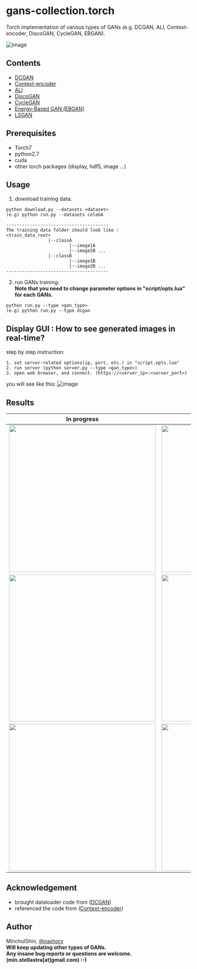 # gans-collection.torch
Torch implementation of various types of GANs (e.g. DCGAN, ALI, Context-encoder, DiscoGAN, CycleGAN, EBGAN).

![image](https://camo.githubusercontent.com/45e147fc9dfcf6a8e5df2c9b985078258b9974e3/68747470733a2f2f63646e2d696d616765732d312e6d656469756d2e636f6d2f6d61782f313030302f312a33394e6e6e695f6e685044614c7539416e544c6f57772e706e67)


## Contents
+ [DCGAN](https://arxiv.org/abs/1511.06434)
+ [Context-encoder](http://www.cv-foundation.org/openaccess/content_cvpr_2016/html/Pathak_Context_Encoders_Feature_CVPR_2016_paper.html)
+ [ALI](https://arxiv.org/abs/1606.00704)
+ [DiscoGAN](https://arxiv.org/pdf/1703.05192.pdf)
+ [CycleGAN](https://arxiv.org/abs/1703.10593)
+ [Energy-Based GAN (EBGAN)](https://arxiv.org/pdf/1609.03126.pdf)
+ [LSGAN](https://arxiv.org/pdf/1611.04076.pdf)


## Prerequisites
+ Torch7
+ python2.7
+ cuda
+ other torch packages (display, hdf5, image ...)

## Usage
1. download training data:
~~~ 
python download.py --datasets <dataset>
(e.g) python run.py --datasets celebA

---------------------------------------
The training data folder should look like : 
<train_data_root>
                |--classA
                        |--image1A
                        |--image2B ...
                |--classB
                        |--image1B
                        |--image2B ...
---------------------------------------
~~~

2. run GANs training:  
__Note that you need to change parameter options in "script/opts.lua" for each GANs.__
~~~ 
python run.py --type <gan_type>
(e.g) python run.py --type dcgan
~~~

## Display GUI : How to see generated images in real-time?
step by step instruction:
~~~
1. set server-related options(ip, port, etc.) in "script.opts.lua"
2. run server (python server.py --type <gan_type>)
3. open web browser, and connect. (https://<server_ip>:<server_port>)
~~~

you will see like this:
![image](https://puu.sh/xyy5y/a12f6e9aa0.png)




## Results
|In progress|Final|
|---|---|
|<img src="https://github.com/nashory/gif/blob/master/_gans/dcgan.gif" width="400" height="400">|<img src="https://puu.sh/xDkqw/634f93b72f.jpg" width="400" height="400">|
|<img src="https://github.com/nashory/gif/blob/master/_gans/discogan_celeba.gif" width="400" height="400">|<img src="https://puu.sh/xE2eB/2a8a5e48a7.jpg" width="400" height="400">|
|<img src="https://github.com/nashory/gif/blob/master/_gans/discogan_ferg.gif" width="400" height="400">|<img src="https://puu.sh/xE2dV/08a9b14d20.jpg" width="400" height="400">|


## Acknowledgement
+ brought dataloader code from ([DCGAN](https://github.com/soumith/dcgan.torch))  
+ referenced the code from ([Context-encoder](https://github.com/pathak22/context-encoder))  



## Author
MinchulShin, [@nashory](https://github.com/nashory)  
__Will keep updating other types of GANs.__  
__Any insane bug reports or questions are welcome. (min.stellastra[at]gmail.com)  :-)__



